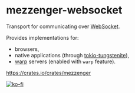 # mezzenger-websocket

Transport for communicating over [WebSocket](https://developer.mozilla.org/en-US/docs/Web/API/WebSocket).

Provides implementations for:
- browsers,
- native applications (through [tokio-tungstenite](https://github.com/snapview/tokio-tungstenite)),
- [warp](https://github.com/seanmonstar/warp) servers (enabled with `warp` feature).

https://crates.io/crates/mezzenger

[![ko-fi](https://ko-fi.com/img/githubbutton_sm.svg)](https://ko-fi.com/O5O31JYZ4)

